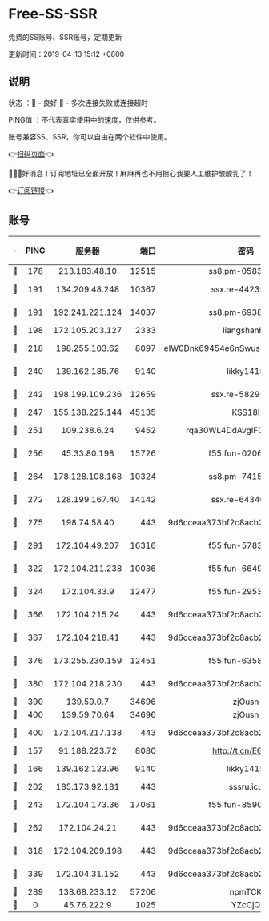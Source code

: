 # Free-SS-SSR

免费的SS账号、SSR账号，定期更新

更新时间：2019-04-13 15:12 +0800

## 说明

状态     ：🙂 - 良好 🙁 - 多次连接失败或连接超时

PING值   ：不代表真实使用中的速度，仅供参考。

账号兼容SS、SSR，你可以自由在两个软件中使用。

👉[扫码页面](https://liesauer.github.io/Free-SS-SSR/)👈

🎉🎉🎉好消息！订阅地址已全面开放！麻麻再也不用担心我要人工维护酸酸乳了！

👉[订阅链接](https://www.liesauer.net/yogurt/subscribe?ACCESS_TOKEN=DAYxR3mMaZAsaqUb)👈

## 账号

|-|PING|服务器|端口|密码|加密方式|区域|
|:----:|:----:|:-----:|-----:|:----:|:----:|:----:|
|🙂|178|213.183.48.10|12515|ss8.pm-05839266|rc4-md5|RU|
|🙂|191|134.209.48.248|10367|ssx.re-44235297|aes-256-cfb|US|
|🙂|191|192.241.221.124|14037|ss8.pm-69381959|aes-256-cfb|US|
|🙂|198|172.105.203.127|2333|liangshanbo|chacha20|JP|
|🙂|218|198.255.103.62|8097|eIW0Dnk69454e6nSwuspv9DmS201tQ0D|aes-256-cfb|US|
|🙂|240|139.162.185.76|9140|likky1415|aes-256-cfb|DE|
|🙂|242|198.199.109.236|12659|ssx.re-58295058|aes-256-cfb|US|
|🙂|247|155.138.225.144|45135|KSS18l|rc4-md5|US|
|🙂|251|109.238.6.24|9452|rqa30WL4DdAvgIFG6Fs3znzTa|aes-256-cfb|FR|
|🙂|256|45.33.80.198|15726|f55.fun-02063639|aes-256-cfb|US|
|🙂|264|178.128.108.168|10324|ss8.pm-74157467|aes-256-cfb|SG|
|🙂|272|128.199.167.40|14142|ssx.re-64340136|aes-256-cfb|SG|
|🙂|275|198.74.58.40|443|9d6cceaa373bf2c8acb22e60b6a58be6|aes-256-cfb|US|
|🙂|291|172.104.49.207|16316|f55.fun-57839561|aes-256-cfb|SG|
|🙂|322|172.104.211.238|10036|f55.fun-66495968|aes-256-cfb|US|
|🙂|324|172.104.33.9|12477|f55.fun-29530390|aes-256-cfb|SG|
|🙂|366|172.104.215.24|443|9d6cceaa373bf2c8acb22e60b6a58be6|aes-256-cfb|US|
|🙂|367|172.104.218.41|443|9d6cceaa373bf2c8acb22e60b6a58be6|aes-256-cfb|US|
|🙂|376|173.255.230.159|12451|f55.fun-63588233|aes-256-cfb|US|
|🙂|380|172.104.218.230|443|9d6cceaa373bf2c8acb22e60b6a58be6|aes-256-cfb|US|
|🙂|390|139.59.0.7|34696|zjOusn|chacha20|IN|
|🙂|400|139.59.70.64|34696|zjOusn|chacha20|IN|
|🙂|400|172.104.217.138|443|9d6cceaa373bf2c8acb22e60b6a58be6|aes-256-cfb|US|
|🙂|157|91.188.223.72|8080|http://t.cn/EGJIyrl|rc4-md5|RU|
|🙂|166|139.162.123.96|9140|likky1415|aes-256-cfb|JP|
|🙂|202|185.173.92.181|443|sssru.icu|rc4-md5|RU|
|🙂|243|172.104.173.36|17061|f55.fun-85909162|aes-256-cfb|SG|
|🙂|262|172.104.24.21|443|9d6cceaa373bf2c8acb22e60b6a58be6|aes-256-cfb|US|
|🙂|318|172.104.209.198|443|9d6cceaa373bf2c8acb22e60b6a58be6|aes-256-cfb|US|
|🙂|339|172.104.31.152|443|9d6cceaa373bf2c8acb22e60b6a58be6|aes-256-cfb|US|
|🙁|289|138.68.233.12|57206|npmTCK|rc4-md5|US|
|🙁|0|45.76.222.9|1025|YZcCjQ|rc4-md5|JP|
